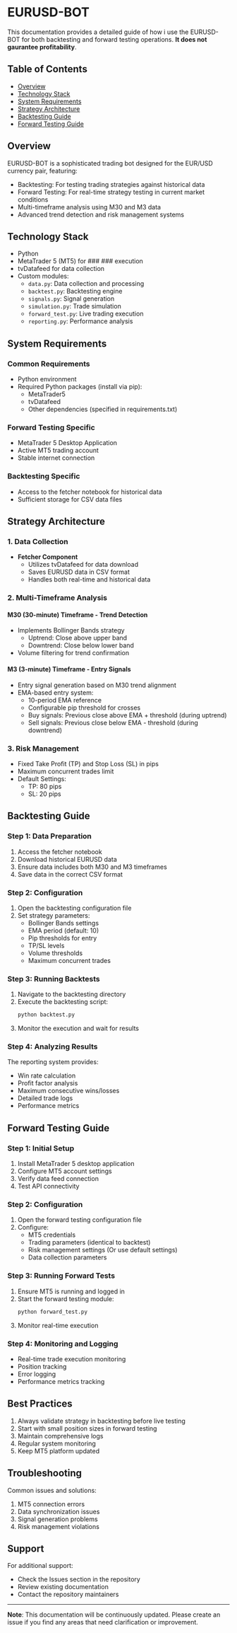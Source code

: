 # EURUSD-BOT

This documentation provides a detailed guide of how i use the EURUSD-BOT for both backtesting and forward testing operations. **It does not gaurantee profitability**.

## Table of Contents
- [Overview](#overview)
- [Technology Stack](#technology-stack)
- [System Requirements](#system-requirements)
- [Strategy Architecture](#strategy-architecture)
- [Backtesting Guide](#backtesting-guide)
- [Forward Testing Guide](#forward-testing-guide)

## Overview
EURUSD-BOT is a sophisticated trading bot designed for the EUR/USD currency pair, featuring:
- Backtesting: For testing trading strategies against historical data
- Forward Testing: For real-time strategy testing in current market conditions
- Multi-timeframe analysis using M30 and M3 data
- Advanced trend detection and risk management systems

## Technology Stack
- Python
- MetaTrader 5 (MT5) for ### ### execution
- tvDatafeed for data collection
- Custom modules:
  - `data.py`: Data collection and processing
  - `backtest.py`: Backtesting engine
  - `signals.py`: Signal generation
  - `simulation.py`: Trade simulation
  - `forward_test.py`: Live trading execution
  - `reporting.py`: Performance analysis

## System Requirements

### Common Requirements
- Python environment
- Required Python packages (install via pip):
  - MetaTrader5
  - tvDatafeed
  - Other dependencies (specified in requirements.txt)

### Forward Testing Specific
- MetaTrader 5 Desktop Application
- Active MT5 trading account
- Stable internet connection

### Backtesting Specific
- Access to the fetcher notebook for historical data
- Sufficient storage for CSV data files

## Strategy Architecture

### 1. Data Collection
- **Fetcher Component**
  - Utilizes tvDatafeed for data download
  - Saves EURUSD data in CSV format
  - Handles both real-time and historical data
  
### 2. Multi-Timeframe Analysis
#### M30 (30-minute) Timeframe - Trend Detection
- Implements Bollinger Bands strategy
  - Uptrend: Close above upper band
  - Downtrend: Close below lower band
- Volume filtering for trend confirmation

#### M3 (3-minute) Timeframe - Entry Signals
- Entry signal generation based on M30 trend alignment
- EMA-based entry system:
  - 10-period EMA reference
  - Configurable pip threshold for crosses
  - Buy signals: Previous close above EMA + threshold (during uptrend)
  - Sell signals: Previous close below EMA - threshold (during downtrend)

### 3. Risk Management
- Fixed Take Profit (TP) and Stop Loss (SL) in pips
- Maximum concurrent trades limit
- Default Settings:
  - TP: 80 pips
  - SL: 20 pips

## Backtesting Guide

### Step 1: Data Preparation
1. Access the fetcher notebook
2. Download historical EURUSD data
3. Ensure data includes both M30 and M3 timeframes
4. Save data in the correct CSV format

### Step 2: Configuration
1. Open the backtesting configuration file
2. Set strategy parameters:
   - Bollinger Bands settings
   - EMA period (default: 10)
   - Pip thresholds for entry
   - TP/SL levels
   - Volume thresholds
   - Maximum concurrent trades

### Step 3: Running Backtests
1. Navigate to the backtesting directory
2. Execute the backtesting script:
   ```bash
   python backtest.py
   ```
3. Monitor the execution and wait for results

### Step 4: Analyzing Results
The reporting system provides:
- Win rate calculation
- Profit factor analysis
- Maximum consecutive wins/losses
- Detailed trade logs
- Performance metrics

## Forward Testing Guide
### Step 1: Initial Setup
1. Install MetaTrader 5 desktop application
2. Configure MT5 account settings 
3. Verify data feed connection
4. Test API connectivity

### Step 2: Configuration
1. Open the forward testing configuration file
2. Configure:
   - MT5 credentials
   - Trading parameters (identical to backtest)
   - Risk management settings (Or use default settings)
   - Data collection parameters

### Step 3: Running Forward Tests
1. Ensure MT5 is running and logged in
2. Start the forward testing module:
   ```bash
   python forward_test.py
   ```
3. Monitor real-time execution

### Step 4: Monitoring and Logging
- Real-time trade execution monitoring
- Position tracking
- Error logging
- Performance metrics tracking

## Best Practices
1. Always validate strategy in backtesting before live testing
2. Start with small position sizes in forward testing
3. Maintain comprehensive logs
4. Regular system monitoring
5. Keep MT5 platform updated

## Troubleshooting
Common issues and solutions:
1. MT5 connection errors
2. Data synchronization issues
3. Signal generation problems
4. Risk management violations

## Support
For additional support:
- Check the Issues section in the repository
- Review existing documentation
- Contact the repository maintainers

---

**Note**: This documentation will be continuously updated. Please create an issue if you find any areas that need clarification or improvement.
